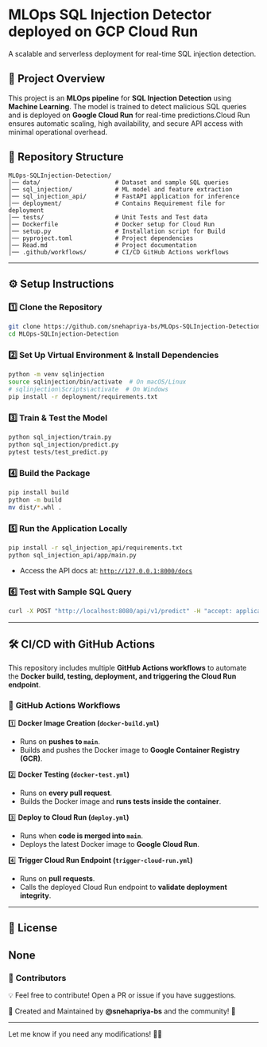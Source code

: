 # **MLOps SQL Injection Detector deployed on GCP Cloud Run**
A scalable and serverless deployment for real-time SQL injection detection.

## 🚀 **Project Overview**
This project is an **MLOps pipeline** for **SQL Injection Detection** using **Machine Learning**. The model is trained to detect malicious SQL queries and is deployed on **Google Cloud Run** for real-time predictions.Cloud Run ensures automatic scaling, high availability, and secure API access with minimal operational overhead.

## 📁 **Repository Structure**
```
MLOps-SQLInjection-Detection/
│── data/                     # Dataset and sample SQL queries
│── sql_injection/            # ML model and feature extraction
│── sql_injection_api/        # FastAPI application for inference
│── deployment/               # Contains Requirement file for deployment
│── tests/                    # Unit Tests and Test data
│── Dockerfile                # Docker setup for Cloud Run
│── setup.py                  # Installation script for Build
│── pyproject.toml            # Project dependencies
│── Read.md                   # Project documentation
│── .github/workflows/        # CI/CD GitHub Actions workflows
```

---

## ⚙️ **Setup Instructions**

### **1️⃣ Clone the Repository**
```sh
git clone https://github.com/snehapriya-bs/MLOps-SQLInjection-Detection.git
cd MLOps-SQLInjection-Detection
```

### **2️⃣ Set Up Virtual Environment & Install Dependencies**
```sh
python -m venv sqlinjection
source sqlinjection/bin/activate  # On macOS/Linux
# sqlinjection\Scripts\activate  # On Windows
pip install -r deployment/requirements.txt 
```

### **3️⃣ Train & Test the Model**
```sh
python sql_injection/train.py
python sql_injection/predict.py
pytest tests/test_predict.py
```

### **4️⃣ Build the Package**
```sh
pip install build
python -m build
mv dist/*.whl .
```

### **5️⃣ Run the Application Locally**
```sh
pip install -r sql_injection_api/requirements.txt
python sql_injection_api/app/main.py 
```
- Access the API docs at: [`http://127.0.0.1:8000/docs`](http://127.0.0.1:8000/docs)

### **6️⃣ Test with Sample SQL Query**
```sh
curl -X POST "http://localhost:8080/api/v1/predict" -H "accept: application/json" -H "Content-Type: multipart/form-data" -F "file=@data/test_sql_file.sql"

```

---

## 🛠️ **CI/CD with GitHub Actions**
This repository includes multiple **GitHub Actions workflows** to automate the **Docker build, testing, deployment, and triggering the Cloud Run endpoint**.

### 📌 **GitHub Actions Workflows**
1️⃣ **Docker Image Creation (`docker-build.yml`)**  
   - Runs on **pushes to `main`**.
   - Builds and pushes the Docker image to **Google Container Registry (GCR)**.

2️⃣ **Docker Testing (`docker-test.yml`)**  
   - Runs on **every pull request**.
   - Builds the Docker image and **runs tests inside the container**.

3️⃣ **Deploy to Cloud Run (`deploy.yml`)**  
   - Runs when **code is merged into `main`**.
   - Deploys the latest Docker image to **Google Cloud Run**.

4️⃣ **Trigger Cloud Run Endpoint (`trigger-cloud-run.yml`)**  
   - Runs on **pull requests**.
   - Calls the deployed Cloud Run endpoint to **validate deployment integrity**.

---

## 📜 **License**
None
---

### 🚀 **Contributors**
💡 Feel free to contribute! Open a PR or issue if you have suggestions.  

🤖 Created and Maintained by **@snehapriya-bs** and the community! 🎉  

---

Let me know if you need any modifications! 🚀🔥
